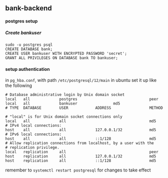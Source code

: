 ## bank-backend


#### postgres setup

##### Create bankuser
```
sudo -u postgres psql
CREATE DATABASE bank;
CREATE USER bankuser WITH ENCRYPTED PASSWORD 'secret';
GRANT ALL PRIVILEGES ON DATABASE bank TO bankuser;
``` 
#### setup authentication
in ``pg_hba.conf``, with path ``/etc/postgresql/12/main`` in ubuntu set it up like the following
```
# Database administrative login by Unix domain socket
local   all             postgres                                peer
local   all             bankuser				md5
# TYPE  DATABASE        USER            ADDRESS                 METHOD

# "local" is for Unix domain socket connections only
local   all             all                                     md5
# IPv4 local connections:
host    all             all             127.0.0.1/32            md5
# IPv6 local connections:
host    all             all             ::1/128                 md5
# Allow replication connections from localhost, by a user with the
# replication privilege.
local   replication     all                                     peer
host    replication     all             127.0.0.1/32            md5
host    replication     all             ::1/128                 md5

```

remember to ``systemctl restart postgresql`` for changes to take effect
